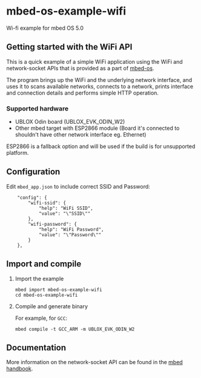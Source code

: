 # mbed-os-example-wifi #

Wi-fi example for mbed OS 5.0

## Getting started with the WiFi API ##

This is a quick example of a simple WiFi application using the WiFi and network-socket APIs that is provided as a part of [mbed-os](github.com/armmbed/mbed-os).

The program brings up the WiFi and the underlying network interface, and uses it to scans available networks, connects to a network, prints interface and connection details and performs simple HTTP operation.

### Supported hardware ###

* UBLOX Odin board (UBLOX_EVK_ODIN_W2)
* Other mbed target with ESP2866 module (Board it's connected to shouldn't have other network interface eg. Ethernet)

ESP2866 is a fallback option and will be used if the build is for unsupported platform.

## Configuration ##

Edit ```mbed_app.json``` to include correct SSID and Password:

```
    "config": {
        "wifi-ssid": {
            "help": "WiFi SSID",
            "value": "\"SSID\""
        },
        "wifi-password": {
            "help": "WiFi Password",
            "value": "\"Password\""
        }
    },
```

##  Import and compile

1. Import the example

   ```
   mbed import mbed-os-example-wifi
   cd mbed-os-example-wifi
   ```
 
2. Compile and generate binary

    For example, for `GCC`:

   ```
   mbed compile -t GCC_ARM -m UBLOX_EVK_ODIN_W2
   ```

## Documentation ##

More information on the network-socket API can be found in the [mbed handbook](https://docs.mbed.com/docs/mbed-os-api-reference/en/5.2/APIs/communication/network_sockets/).
